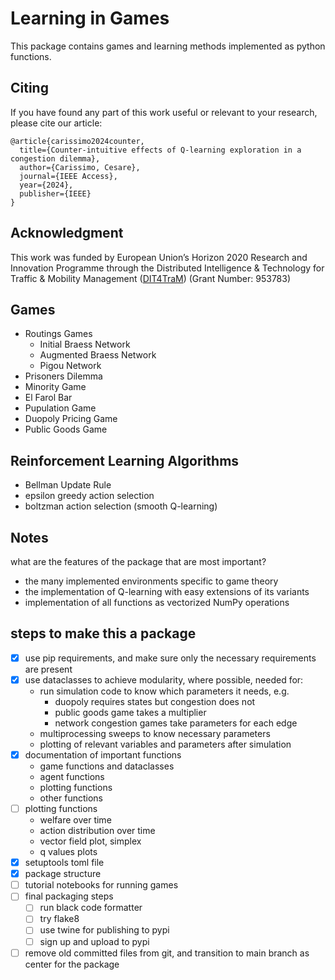 # Learning in Games
This package contains games and learning methods implemented as python functions.

## Citing
If you have found any part of this work useful or relevant to your research, please cite our article:

```
@article{carissimo2024counter,
  title={Counter-intuitive effects of Q-learning exploration in a congestion dilemma},
  author={Carissimo, Cesare},
  journal={IEEE Access},
  year={2024},
  publisher={IEEE}
}
```

## Acknowledgment
This work was funded by European Union’s Horizon 2020 Research and Innovation Programme through the Distributed Intelligence & Technology for Traffic & Mobility Management ([DIT4TraM](https://dit4tram.eu/)) (Grant Number: 953783)


## Games
- Routings Games
  - Initial Braess Network
  - Augmented Braess Network
  - Pigou Network
- Prisoners Dilemma
- Minority Game
- El Farol Bar
- Pupulation Game
- Duopoly Pricing Game
- Public Goods Game

## Reinforcement Learning Algorithms
- Bellman Update Rule
- epsilon greedy action selection
- boltzman action selection (smooth Q-learning)


## Notes
what are the features of the package that are most important?
- the many implemented environments specific to game theory
- the implementation of Q-learning with easy extensions of its variants
- implementation of all functions as vectorized NumPy operations


## steps to make this a package
- [x] use pip requirements, and make sure only the necessary requirements are present
- [x] use dataclasses to achieve modularity, where possible, needed for:
  - run simulation code to know which parameters it needs, e.g.
    - duopoly requires states but congestion does not
    - public goods game takes a multiplier
    - network congestion games take parameters for each edge
  - multiprocessing sweeps to know necessary parameters
  - plotting of relevant variables and parameters after simulation
- [x] documentation of important functions
  - game functions and dataclasses
  - agent functions
  - plotting functions
  - other functions
- [ ] plotting functions
  - welfare over time
  - action distribution over time
  - vector field plot, simplex
  - q values plots
- [x] setuptools toml file
- [x] package structure
- [ ] tutorial notebooks for running games
- [ ] final packaging steps 
  - [ ] run black code formatter
  - [ ] try flake8
  - [ ] use twine for publishing to pypi
  - [ ] sign up and upload to pypi
- [ ] remove old committed files from git, and transition to main branch as center for the package
